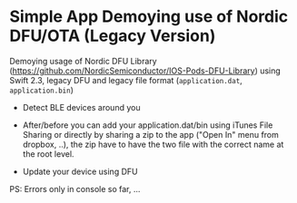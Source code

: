 # Simple App Demoying use of Nordic DFU/OTA (Legacy Version)

Demoying usage of Nordic DFU Library (https://github.com/NordicSemiconductor/IOS-Pods-DFU-Library) using Swift 2.3, legacy DFU and legacy file format (`application.dat`, `application.bin`)

- Detect BLE devices around you

- After/before you can add your application.dat/bin using iTunes File Sharing or directly by sharing a zip to the app ("Open In" menu from dropbox, ..), the zip have to have the two file with the correct name at the root level.

- Update your device using DFU

PS: Errors only in console so far, ...
